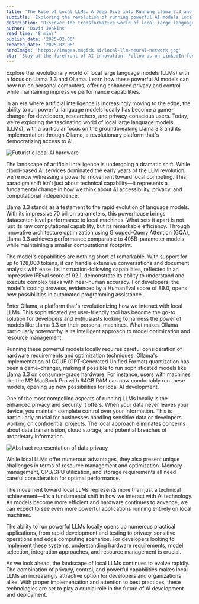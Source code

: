 ```yaml
---
title: 'The Rise of Local LLMs: A Deep Dive into Running Llama 3.3 and Other Models with Ollama'
subtitle: 'Exploring the revolution of running powerful AI models locally with Ollama'
description: 'Discover the transformative world of local large language models (LLMs) with a close look at Llama 3.3 powered by Ollama. Learn how these advanced models empower developers with more privacy, control, and computational power directly on personal computers.'
author: 'David Jenkins'
read_time: '8 mins'
publish_date: '2025-02-06'
created_date: '2025-02-06'
heroImage: 'https://images.magick.ai/local-llm-neural-network.jpg'
cta: 'Stay at the forefront of AI innovation! Follow us on LinkedIn for regular updates on local LLMs, practical implementation guides, and insider perspectives on the future of AI technology.'
---
```


Explore the revolutionary world of local large language models (LLMs) with a focus on Llama 3.3 and Ollama. Learn how these powerful AI models can now run on personal computers, offering enhanced privacy and control while maintaining impressive performance capabilities.

In an era where artificial intelligence is increasingly moving to the edge, the ability to run powerful language models locally has become a game-changer for developers, researchers, and privacy-conscious users. Today, we're exploring the fascinating world of local large language models (LLMs), with a particular focus on the groundbreaking Llama 3.3 and its implementation through Ollama, a revolutionary platform that's democratizing access to AI.

![Futuristic local AI hardware](https://i.magick.ai/PIXE/1738891901575_magick_img.webp)

The landscape of artificial intelligence is undergoing a dramatic shift. While cloud-based AI services dominated the early years of the LLM revolution, we're now witnessing a powerful movement toward local computing. This paradigm shift isn't just about technical capability—it represents a fundamental change in how we think about AI accessibility, privacy, and computational independence.

Llama 3.3 stands as a testament to the rapid evolution of language models. With its impressive 70 billion parameters, this powerhouse brings datacenter-level performance to local machines. What sets it apart is not just its raw computational capability, but its remarkable efficiency. Through innovative architecture optimization using Grouped-Query Attention (GQA), Llama 3.3 achieves performance comparable to 405B-parameter models while maintaining a smaller computational footprint.

The model's capabilities are nothing short of remarkable. With support for up to 128,000 tokens, it can handle extensive conversations and document analysis with ease. Its instruction-following capabilities, reflected in an impressive IFEval score of 92.1, demonstrate its ability to understand and execute complex tasks with near-human accuracy. For developers, the model's coding prowess, evidenced by a HumanEval score of 89.0, opens new possibilities in automated programming assistance.

Enter Ollama, a platform that's revolutionizing how we interact with local LLMs. This sophisticated yet user-friendly tool has become the go-to solution for developers and enthusiasts looking to harness the power of models like Llama 3.3 on their personal machines. What makes Ollama particularly noteworthy is its intelligent approach to model optimization and resource management.

Running these powerful models locally requires careful consideration of hardware requirements and optimization techniques. Ollama's implementation of GGUF (GPT-Generated Unified Format) quantization has been a game-changer, making it possible to run sophisticated models like Llama 3.3 on consumer-grade hardware. For instance, users with machines like the M2 MacBook Pro with 64GB RAM can now comfortably run these models, opening up new possibilities for local AI development.

One of the most compelling aspects of running LLMs locally is the enhanced privacy and security it offers. When your data never leaves your device, you maintain complete control over your information. This is particularly crucial for businesses handling sensitive data or developers working on confidential projects. The local approach eliminates concerns about data transmission, cloud storage, and potential breaches of proprietary information.

![Abstract representation of data privacy](https://i.magick.ai/PIXE/1738891901579_magick_img.webp)

While local LLMs offer numerous advantages, they also present unique challenges in terms of resource management and optimization. Memory management, CPU/GPU utilization, and storage requirements all need careful consideration for optimal performance.

The movement toward local LLMs represents more than just a technical achievement—it's a fundamental shift in how we interact with AI technology. As models become more efficient and hardware continues to advance, we can expect to see even more powerful applications running entirely on local machines.

The ability to run powerful LLMs locally opens up numerous practical applications, from rapid development and testing to privacy-sensitive operations and edge computing scenarios. For developers looking to implement these systems, understanding hardware requirements, model selection, integration approaches, and resource management is crucial.

As we look ahead, the landscape of local LLMs continues to evolve rapidly. The combination of privacy, control, and powerful capabilities makes local LLMs an increasingly attractive option for developers and organizations alike. With proper implementation and attention to best practices, these technologies are set to play a crucial role in the future of AI development and deployment.